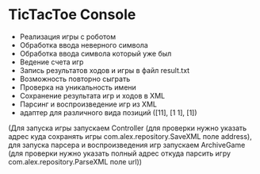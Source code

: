 # TicTacToe Console

- Реализация игры с роботом
- Обработка ввода неверного символа
- Обработка ввода символа который уже был
- Ведение счета игр
- Запись результатов ходов и игры в файл result.txt
- Возможность повторно сыграть
- Проверка на уникальность имени
- Сохранение результата игр и ходов в XML
- Парсинг и воспроизведение игр из XML
- адаптер для различного вида позиций ([11], [1 1], [1])

(Для запуска игры запускаем Controller
(для проверки нужно указать адрес куда сохранять игры 
com.alex.repository.SaveXML поле address), 
для запуска парсера и воспроизведения игр запускаем ArchiveGame (для проверки 
нужно указать полный адрес откуда парсить игру
com.alex.repository.ParseXML поле url))
